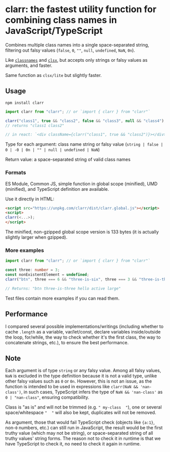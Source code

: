 # clarr: the fastest utility function for combining class names in JavaScript/TypeScript

Combines multiple class names into a single space-separated string, filtering out falsy values (`false`, `0`, `""`, `null`, `undefined`, `NaN`, `0n`).

Like [`classnames`](https://github.com/JedWatson/classnames) and [`clsx`](https://github.com/lukeed/clsx), but accepts only strings or falsy values as arguments, and faster.

Same function as `clsx/lite` but slightly faster.

## Usage

```
npm install clarr
```

```ts
import clarr from "clarr"; // or `import { clarr } from "clarr"`

clarr("class1", true && "class2", false && "class3", null && "class4");
// returns "class1 class2"

// in react: `<div className={clarr("class1", true && "class2")}></div>`
```

Type for each argument: class name string or falsy value (`string | false | 0 | -0 | 0n | "" | null | undefined | NaN`)

Return value: a space-separated string of valid class names

### Formats

ES Module, Common JS, simple function in global scope (minified), UMD (minified), and TypeScript definition are available.

Use it directly in HTML:

```html
<script src="https://unpkg.com/clarr/dist/clarr.global.js"></script>
<script>
clarr(<...>);
</script>
```

The minified, non-gzipped global scope version is 133 bytes (it is actually slightly larger when gzipped).

### More examples

```ts
import clarr from "clarr"; // or `import { clarr } from "clarr"`

const three: number = 3;
const nonExistentElement = undefined;
clarr("btn", three === 6 && "three-is-six", three === 3 && "three-is-three hello", "active", nonExistentElement && "nonExistentElement-exists", "", null, "large", NaN && "nan-class", 0);

// Returns: "btn three-is-three hello active large"
```

Test files contain more examples if you can read them.

## Performance

I compared several possible implementations/writings (including whether to cache `.length` as a variable, var/let/const, declare variables inside/outside the loop, for/while, the way to check whether it's the first class, the way to concatenate strings, etc.), to ensure the best performance.

## Note

Each argument is of type `string` or any falsy value. Among all falsy values, `NaN` is excluded in the type definition because it is not a valid type, unlike other falsy values such as `0` or `0n`. However, this is not an issue, as the function is intended to be used in expressions like `clarr(NaN && 'nan-class')`, in such cases, TypeScript infers the type of `NaN && 'nan-class'` as `0 | "nan-class"`, ensuring compatibility.

Class is "as is" and will not be trimmed (e.g. `" my-class  "`), one or several space/whitespace `"  "` will also be kept, duplicates will not be removed.

As argument, those that would fail TypeScript check (objects like `{a:1}`, non-`0` numbers, etc.) can still run in JavaScript, the result would be the first truthy value (which may not be string), or space-separated string of all truthy values' string forms. The reason not to check it in runtime is that we have TypeScript to check it, no need to check it again in runtime.
